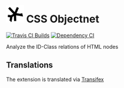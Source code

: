 # ![](data/icon-48b.png) CSS Objectnet
[![Travis CI Builds](https://travis-ci.org/freaktechnik/css-objectnet.svg)](https://travis-ci.org/freaktechnik/css-objectnet) [![Dependency CI](https://dependencyci.com/github/freaktechnik/css-objectnet/badge)](https://dependencyci.com/freaktechnik/css-objectnet)

Analyze the ID-Class relations of HTML nodes

## Translations
The extension is translated via [Transifex](https://www.transifex.com/freaktechnik/css-objectnet/)
